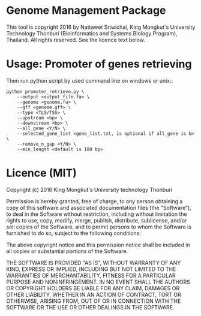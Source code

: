 # Genome Management Package
This tool is copyright 2016 by Nattawet Sriwichai, 
King Mongkut's University Technology Thonburi (Bioinformatics and Systems Biology Program), Thailand. 
All rights reserved. See the licence text below.

# Usage: Promoter of genes retrieving
Then run python script by used command line on windows or unix::

    python promoter_retrieve.py \
		--output <output_file.fa> \
		--genome <genome.fa> \
		--gff <genome.gff> \
		--type <TLS/TSS> \
		--upstream <bp> \
		--downstream <bp> \
		--all_gene <Y/N> \
		--selected_gene_list <gene_list.txt, is optional if all_gene is N> \
		--remove_n_gap <Y/N> \
		--min_length <default is 100 bp>

# Licence (MIT)
Copyright (c) 2016 King Mongkut's University technology Thonburi

Permission is hereby granted, free of charge, to any person obtaining a copy
of this software and associated documentation files (the "Software"), to deal
in the Software without restriction, including without limitation the rights
to use, copy, modify, merge, publish, distribute, sublicense, and/or sell
copies of the Software, and to permit persons to whom the Software is
furnished to do so, subject to the following conditions:

The above copyright notice and this permission notice shall be included in
all copies or substantial portions of the Software.

THE SOFTWARE IS PROVIDED "AS IS", WITHOUT WARRANTY OF ANY KIND, EXPRESS OR
IMPLIED, INCLUDING BUT NOT LIMITED TO THE WARRANTIES OF MERCHANTABILITY,
FITNESS FOR A PARTICULAR PURPOSE AND NONINFRINGEMENT. IN NO EVENT SHALL THE
AUTHORS OR COPYRIGHT HOLDERS BE LIABLE FOR ANY CLAIM, DAMAGES OR OTHER
LIABILITY, WHETHER IN AN ACTION OF CONTRACT, TORT OR OTHERWISE, ARISING FROM,
OUT OF OR IN CONNECTION WITH THE SOFTWARE OR THE USE OR OTHER DEALINGS IN
THE SOFTWARE. 
